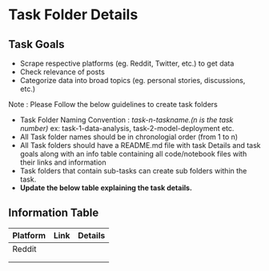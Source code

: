 # Task Folder Details

## Task Goals
- Scrape respective platforms (eg. Reddit, Twitter, etc.) to get data
- Check relevance of posts
- Categorize data into broad topics (eg. personal stories, discussions, etc.)

Note : Please Follow the below guidelines to create task folders
- Task Folder Naming Convention : _task-n-taskname.(n is the task number)_  ex: task-1-data-analysis, task-2-model-deployment etc.
- All Task folder names should be in chronologial order (from 1 to n)
- All Task folders should have a README.md file with task Details and task goals along with an info table containing all code/notebook files with their links and information
- Task folders that contain sub-tasks can create sub folders within the task.
- __Update the below table explaining the task details.__

## Information Table

| Platform | Link | Details |
|-|-|-|
| Reddit |  |  |
| |         |         |
| |         |         |
